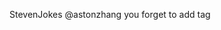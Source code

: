 

<!--
 * @version:
 * @Author:  StevenJokess https://github.com/StevenJokess
 * @Date: 2020-09-13 20:29:46
 * @LastEditors:  StevenJokess https://github.com/StevenJokess
 * @LastEditTime: 2020-09-13 20:29:52
 * @Description:http://preview.d2l.ai/d2l-en/master/chapter_recurrent-modern/deep-rnn.html
 * @TODO::
 * @Reference:
-->

Steven​Jokes
@astonzhang
you forget to add tag
